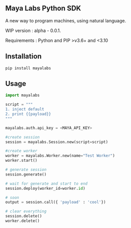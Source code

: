## Maya Labs Python SDK

A new way to program machines, using natural language.

WIP version : alpha - 0.0.1.

Requirements : Python and PIP >v3.6+ and <3.10

## Installation

```shell
pip install mayalabs

```

## Usage

```python
import mayalabs

script = """
1. inject default
2. print {{payload}}
"""

mayalabs.auth.api_key = <MAYA_API_KEY>

#create session
session = mayalabs.Session.new(script=script)

#create worker
worker = mayalabs.Worker.new(name="Test Worker")
worker.start()

# generate session
session.generate()

# wait for generate and start to end
session.deploy(worker_id=worker.id)

# soon
output = session.call({ 'payload' : 'cool'})

# clear everything
session.delete()
worker.delete()

```

